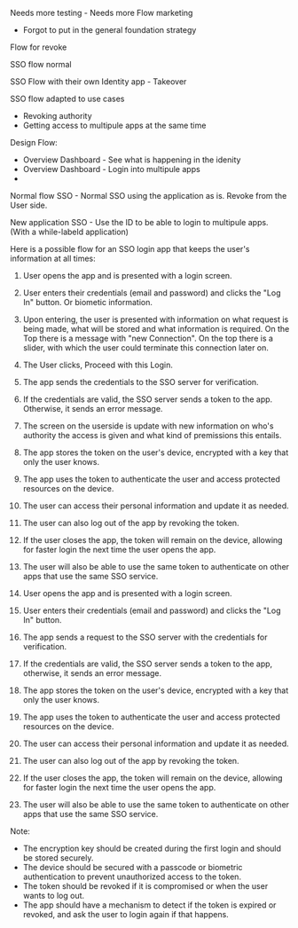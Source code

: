 Needs more testing - Needs more Flow marketing

- Forgot to put in the general foundation strategy



Flow for revoke

SSO flow normal

SSO Flow with their own Identity app - Takeover


SSO flow adapted to use cases 
- Revoking authority
- Getting access to multipule apps at the same time

Design Flow:
- Overview Dashboard - See what is happening in the idenity
- Overview Dashboard - Login into multipule apps
- 


Normal flow SSO - Normal SSO using the application as is. Revoke from the User side.

New application SSO - Use the ID to be able to login to multipule apps.
(With a while-labeld application)



Here is a possible flow for an SSO login app that keeps the user's information at all times:

1.  User opens the app and is presented with a login screen.
    
2.  User enters their credentials (email and password) and clicks the "Log In" button. Or biometic information. 
3. Upon entering, the user is presented with information on what request is being made, what will be stored and what information is required. On the Top there is a message with "new Connection". On the top there is a slider, with which the user could terminate this connection later on. 
4. The User clicks, Proceed with this Login.
    
3.  The app sends the credentials to the SSO server for verification. 
  
4.  If the credentials are valid, the SSO server sends a token to the app. Otherwise, it sends an error message.
5. The screen on the userside is update with new information on who's authority the access is given and what kind of premissions this entails.
    
5.  The app stores the token on the user's device, encrypted with a key that only the user knows.
    
6.  The app uses the token to authenticate the user and access protected resources on the device.
    
7.  The user can access their personal information and update it as needed.
    
8.  The user can also log out of the app by revoking the token.
    
9.  If the user closes the app, the token will remain on the device, allowing for faster login the next time the user opens the app.
    
10.  The user will also be able to use the same token to authenticate on other apps that use the same SSO service.
    

1.  User opens the app and is presented with a login screen.
2.  User enters their credentials (email and password) and clicks the "Log In" button.
3.  The app sends a request to the SSO server with the credentials for verification.
4.  If the credentials are valid, the SSO server sends a token to the app, otherwise, it sends an error message.
5.  The app stores the token on the user's device, encrypted with a key that only the user knows.
6.  The app uses the token to authenticate the user and access protected resources on the device.
7.  The user can access their personal information and update it as needed.
8.  The user can also log out of the app by revoking the token.
9.  If the user closes the app, the token will remain on the device, allowing for faster login the next time the user opens the app.
10.  The user will also be able to use the same token to authenticate on other apps that use the same SSO service.


Note:

-   The encryption key should be created during the first login and should be stored securely.
-   The device should be secured with a passcode or biometric authentication to prevent unauthorized access to the token.
-   The token should be revoked if it is compromised or when the user wants to log out.
-   The app should have a mechanism to detect if the token is expired or revoked, and ask the user to login again if that happens.